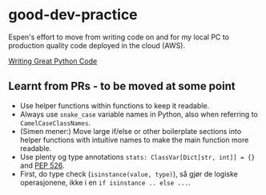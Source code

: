 # good-dev-practice
Espen's effort to move from writing code on and for my local PC to production quality code deployed in the cloud (AWS).

[Writing Great Python Code](https://docs.python-guide.org/#writing-great-python-code)  

## Learnt from PRs - to be moved at some point
- Use helper functions within functions to keep it readable.  
- Always use `snake_case` variable names in Python, also when referring to `CamelCaseClassNames`.  
- (Simen mener:) Move large if/else or other boilerplate sections into helper functions with intuitive
names to make the main function more readable.
- Use plenty og type annotations `stats: ClassVar[Dict[str, int]] = {}` and [PEP 526](https://www.python.org/dev/peps/pep-0526/).  
- First, do type check (`isinstance(value, type)`), så gjør de logiske operasjonene, ikke i en `if isinstance .. else ...`.  

